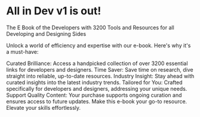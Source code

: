 # All in Dev v1 is out!
The E Book of the Developers with 3200 Tools and Resources for all Developing and Designing Sides 

Unlock a world of efficiency and expertise with our e-book. Here's why it's a must-have:

Curated Brilliance:
Access a handpicked collection of over 3200 essential links for developers and designers.
Time Saver:
Save time on research, dive straight into reliable, up-to-date resources.
Industry Insight:
Stay ahead with curated insights into the latest industry trends.
Tailored for You:
Crafted specifically for developers and designers, addressing your unique needs.
Support Quality Content:
Your purchase supports ongoing curation and ensures access to future updates.
Make this e-book your go-to resource. Elevate your skills effortlessly.
